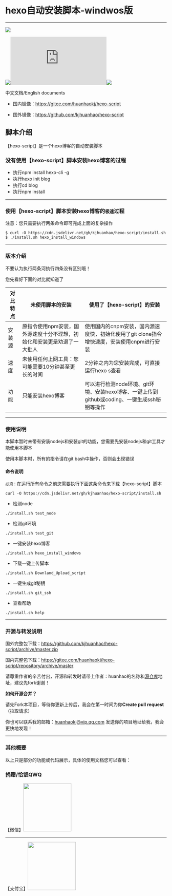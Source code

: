 # hexo自动安装脚本-windwos版

***



![](https://cdn.jsdelivr.net/gh/huanhaokj/cdn/img/hexoscript.png)

![](https://img.shields.io/badge/version-v1.0-blue)![](https://img.shields.io/github/size/kjhuanhao/hexo-script/install.sh)![](https://img.shields.io/github/downloads/kjhuanhao/hexo-script/total)

中文文档/English documents

* 国内镜像：https://gitee.com/huanhaokj/hexo-script

* 国外镜像：https://github.com/kjhuanhao/hexo-script

## 脚本介绍

【hexo-script】是一个hexo博客的自动安装脚本

### 没有使用【hexo-script】脚本安装hexo博客的过程

- 执行npm install hexo-cli -g
- 执行hexo init blog
- 执行cd blog
- 执行npm install

***

### 使用【hexo-script】脚本安装hexo博客的`极速`过程

注意：您只需要执行两条命令即可完成上面的复杂操作

```shell
$ curl -O https://cdn.jsdelivr.net/gh/kjhuanhao/hexo-script/install.sh
$ ./install.sh hexo_install_windows
```

***

### 版本介绍

不要认为执行两条河执行四条没有区别哦！

您先看好下面的对比就知道了

| 对比特点 | 未使用脚本的安装                                             | 使用了【hexo-script】的安装                                  |
| -------- | ------------------------------------------------------------ | ------------------------------------------------------------ |
| 安装源   | 原指令使用npm安装，国外源速度十分不理想，初始化和安装更是劝退了一大批人 | 使用国内的cnpm安装，国内源速度快，初始化使用了git clone指令增快速度，安装使用cnpm进行安装 |
| 速度     | 未使用任何上网工具：您可能需要10分钟甚至更长的时间           | 2分钟之内为您安装完成，可直接运行hexo s查看                  |
| 功能     | 只能安装hexo博客                                             | 可以进行检测node环境、git环境、安装hexo博客、一键上传到github或coding、一键生成ssh秘钥等操作 |

***

### 使用说明

本脚本暂时未带有安装nodejs和安装git的功能，您需要先安装nodejs和git工具才能使用本脚本

使用本脚本时，所有的指令请在git bash中操作，否则会出现错误

#### 命令说明

`必须：`在运行所有命令之前您需要执行下面这条命令来下载【hexo-script】脚本

```
curl -O https://cdn.jsdelivr.net/gh/kjhuanhao/hexo-script/install.sh
```



* 检测node

```shell
./install.sh test_node
```

* 检测git环境

```
./install.sh test_git
```

* 一键安装hexo博客

```
./install.sh hexo_install_windows
```

* 下载一键上传脚本

```
./install.sh Downland_Upload_script
```

* 一键生成git秘钥

```
./install.sh git_ssh
```

* 查看帮助

```
./install.sh help
```

***

### 开源与转发说明

国外完整包下载：https://github.com/kjhuanhao/hexo-script/archive/master.zip

国内完整包下载：https://gitee.com/huanhaokj/hexo-script/repository/archive/master

请尊重作者的辛苦付出，开源和转发时请带上作者：huanhao的名称和[源仓库](https://github.com/kjhuanhao/hexo-script)地址，建议先fork谢谢！

**如何开源合并？**

请先Fork本项目，等待你更新上传后，我会在第一时间为你**Create pull request**（拉取请求）

你也可以联系我的邮箱：huanhaokj@vip.qq.com 发送你的项目地址给我，我会更快地发现！

***

### 其他概要

以上只是部分的功能或代码展示，具体的使用文档您可以查看：



### 捐赠/恰饭QWQ

【微信】<img src = "http://301technology.cn/wp-content/uploads/2019/07/1058a552f136b122.jpg"  height="150" width="150" >

***

【支付宝】<img src = "http://301technology.cn/wp-content/uploads/2019/07/2129dcaedb9a0b9f.jpg" height="150" width="150" >